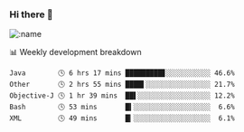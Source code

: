 ### Hi there 👋

<!--
**lv2020/lv2020** is a ✨ _special_ ✨ repository because its `README.md` (this file) appears on your GitHub profile.

Here are some ideas to get you started:

- 🔭 I’m currently working on ...
- 🌱 I’m currently learning ...
- 👯 I’m looking to collaborate on ...
- 🤔 I’m looking for help with ...
- 💬 Ask me about ...
- 📫 How to reach me: ...
- 😄 Pronouns: ...
- ⚡ Fun fact: ...
-->
![:name](https://count.getloli.com/get/@:lv2020)
 <!-- waka-box start -->
📊 Weekly development breakdown
```text
Java        🕓 6 hrs 17 mins █████████▊░░░░░░░░░░░ 46.6%
Other       🕓 2 hrs 55 mins ████▌░░░░░░░░░░░░░░░░ 21.7%
Objective-J 🕓 1 hr 39 mins  ██▌░░░░░░░░░░░░░░░░░░ 12.2%
Bash        🕓 53 mins       █▍░░░░░░░░░░░░░░░░░░░  6.6%
XML         🕓 49 mins       █▎░░░░░░░░░░░░░░░░░░░  6.1%
```
<!-- Powered by https://github.com/YouEclipse/waka-box-go . -->
<!-- waka-box end -->

